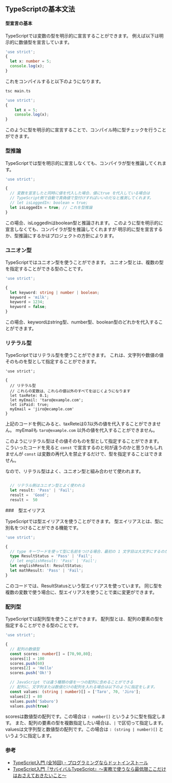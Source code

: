 ## TypeScriptの基本文法

#### 型宣言の基本

TypeScriptでは変数の型を明示的に宣言することができます。
例えば以下は明示的に数値型を宣言しています。

```typescript
'use strict';
{
  let x: number = 5;
  console.log(x);
}
```

これをコンパイルすると以下のようになります。

```sh
tsc main.ts
```

```typescript
'use strict';
{
    let x = 5;
    console.log(x);
}
```

このように型を明示的に宣言することで、コンパイル時に型チェックを行うことができます。


### 型推論

TypeScriptでは型を明示的に宣言しなくても、コンパイラが型を推論してくれます。

```typescript
'use strict';

{
  // 変数を宣言したと同時に値を代入した場合、値にtrue を代入している場合は
  // TypeScript側で自動で真偽値で型付けすればいいのだなと推測してくれます。
  // let isLoggedIn: boolean = true;
  let isLoggedIn = true; // これを型推論
}
```

この場合、isLoggedInはboolean型と推論されます。
このように型を明示的に宣言しなくても、コンパイラが型を推論してくれますが
明示的に型を宣言するか、型推論にするかはプロジェクトの方針によります。

### ユニオン型

TypeScriptではユニオン型を使うことができます。
ユニオン型とは、複数の型を指定することができる型のことです。

```typescript
'use strict';

{
  let keyword: string | number | boolean;
  keyword = 'milk';
  keyword = 1234;
  keyword = false;
}
```

この場合、keywordはstring型、number型、boolean型のどれかを代入することができます。

### リテラル型

TypeScriptではリテラル型を使うことができます。
これは、文字列や数値の値そのものを型として指定することができます。

```
'use strict';

{
  // リテラル型
  // これらの変数は、これらの値以外のすべてをはじくようになります
  let taxRete: 0.1;
  let myEmail: 'taro@example.com';
  let isPaid: true;
  myEmail = 'jiro@ecample.com'
}
```

上記のコードを例にみると、taxReteは0.1以外の値を代入することができません。
myEmailも `taro@example.com` 以外の値を代入することができません。

このようにリテラル型はその値そのものを型として指定することができます。
こういったコードを見ると `const` で宣言するのと何が違うのかと思うかもしれませんが
`const` は変数の再代入を禁止するだけで、型を指定することはできません。

なので、リテラル型はよく、ユニオン型と組み合わせて使われます。

```typescript

  // リテラル側はユニオン型とよく使われる
  let result: 'Pass' | 'Fail';
  result =  'Good';
  result =  50
```

###　型エイリアス

TypeScriptでは型エイリアスを使うことができます。
型エイリアスとは、型に別名をつけることができる機能です。

```typescript
'use strict';

{
  // type キーワードを使って型に名前をつける場合、最初の 1 文字目は大文字にするのが一般的
  type ResultStatus = 'Pass' | 'Fail';
  // let englishResult: 'Pass' | 'Fail';
  let englishResult: ResultStatus;
  let mathResult: 'Pass' | 'Fail';
}
```

このコードでは、ResultStatusという型エイリアスを使っています。
同じ型を複数の変数で使う場合に、型エイリアスを使うことで楽に変更ができます。

### 配列型

TypeScriptでは配列型を使うことができます。
配列型とは、配列の要素の型を指定することができる型のことです。

```typescript
'use strict';

{
  // 配列の数値型
  const scores: number[] = [70,90,80];
  scores[1] = 100
  scores.push(60)
  scores[2] = 'Hello'
  scores.push('Ok!')

  // JavaScript では違う種類の値を一つの配列に含めることができる
  // 配列に、文字列または数値だけの配列を入れる場合は以下のように指定をします。
  const values: (string | number)[] = ['Taro', 70, 'Jiro'];
  values[2] = 80
  values.push('Saburo')
  values.push(true)
```

scoresは数値型の配列です。この場合は `: number[]` というように型を指定します。
また、配列の要素の型を複数指定したい場合は、`|` で区切って指定します。
valuesは文字列型と数値型の配列です。この場合は `: (string | number)[]` というように指定します。

### 参考


- [TypeScript入門 (全16回) - プログラミングならドットインストール](https://dotinstall.com/lessons/basic_typescript_v2)
- [TypeScript入門『サバイバルTypeScript』〜実務で使うなら最低限ここだけはおさえておきたいこと〜](https://typescriptbook.jp/)
